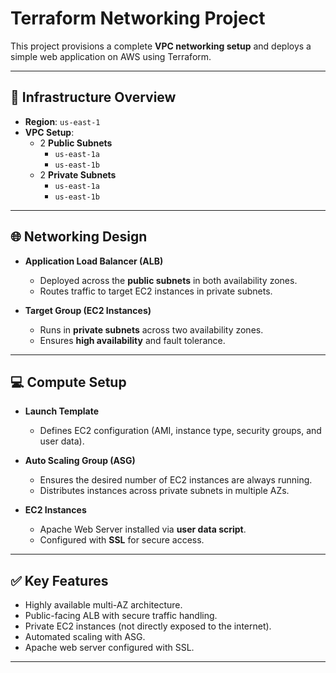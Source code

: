 # Terraform Networking Project

This project provisions a complete **VPC networking setup** and deploys a simple web application on AWS using Terraform.

---

## 📌 Infrastructure Overview

- **Region**: `us-east-1`
- **VPC Setup**:
  - 2 **Public Subnets**  
    - `us-east-1a`  
    - `us-east-1b`
  - 2 **Private Subnets**  
    - `us-east-1a`  
    - `us-east-1b`

---

## 🌐 Networking Design

- **Application Load Balancer (ALB)**  
  - Deployed across the **public subnets** in both availability zones.  
  - Routes traffic to target EC2 instances in private subnets.

- **Target Group (EC2 Instances)**  
  - Runs in **private subnets** across two availability zones.  
  - Ensures **high availability** and fault tolerance.

---

## 💻 Compute Setup

- **Launch Template**  
  - Defines EC2 configuration (AMI, instance type, security groups, and user data).

- **Auto Scaling Group (ASG)**  
  - Ensures the desired number of EC2 instances are always running.  
  - Distributes instances across private subnets in multiple AZs.

- **EC2 Instances**  
  - Apache Web Server installed via **user data script**.  
  - Configured with **SSL** for secure access.  

---

## ✅ Key Features
- Highly available multi-AZ architecture.  
- Public-facing ALB with secure traffic handling.  
- Private EC2 instances (not directly exposed to the internet).  
- Automated scaling with ASG.  
- Apache web server configured with SSL.

---
